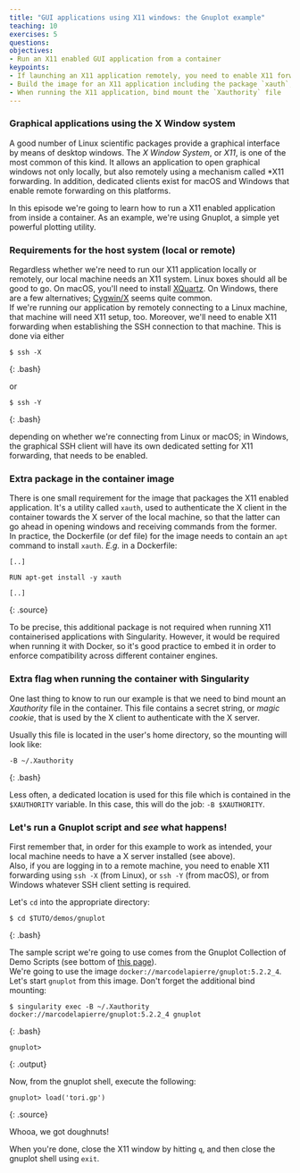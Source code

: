 ```yaml
---
title: "GUI applications using X11 windows: the Gnuplot example"
teaching: 10
exercises: 5
questions:
objectives:
- Run an X11 enabled GUI application from a container
keypoints:
- If launching an X11 application remotely, you need to enable X11 forwarding for the SSH connection
- Build the image for an X11 application including the package `xauth`, for compatibility with the Docker runtime
- When running the X11 application, bind mount the `Xauthority` file
---
```



### Graphical applications using the X Window system

A good number of Linux scientific packages provide a graphical interface by means of desktop windows.  The *X Window System*, or *X11*, is one of the most common of this kind.  It allows an application to open graphical windows not only locally, but also remotely using a mechanism called *X11 forwarding.  In addition, dedicated clients exist for macOS and Windows that enable remote forwarding on this platforms.

In this episode we're going to learn how to run a X11 enabled application from inside a container.  As an example, we're using Gnuplot, a simple yet powerful plotting utility.


### Requirements for the host system (local or remote)

Regardless whether we're need to run our X11 application locally or remotely, our local machine needs an X11 system.  Linux boxes should all be good to go.  On macOS, you'll need to install [XQuartz](https://www.xquartz.org).  On Windows, there are a few alternatives; [Cygwin/X](https://x.cygwin.com) seems quite common.  
If we're running our application by remotely connecting to a Linux machine, that machine will need X11 setup, too.  Moreover, we'll need to enable X11 forwarding when establishing the SSH connection to that machine.  This is done via either

```
$ ssh -X
```
{: .bash}

or 

```
$ ssh -Y
```
{: .bash}

depending on whether we're connecting from Linux or macOS; in Windows, the graphical SSH client will have its own dedicated setting for X11 forwarding, that needs to be enabled.


### Extra package in the container image

There is one small requirement for the image that packages the X11 enabled application.  It's a utility called `xauth`, used to authenticate the X client in the container towards the X server of the local machine, so that the latter can go ahead in opening windows and receiving commands from the former.  
In practice, the Dockerfile (or def file) for the image needs to contain an `apt` command to install `xauth`.  *E.g.* in a Dockerfile:

```
[..]

RUN apt-get install -y xauth

[..]
```
{: .source}

To be precise, this additional package is not required when running X11 containerised applications with Singularity.  However, it would be required when running it with Docker, so it's good practice to embed it in order to enforce compatibility across different container engines.


### Extra flag when running the container with Singularity

One last thing to know to run our example is that we need to bind mount an *Xauthority* file in the container.  This file contains a secret string, or *magic cookie*, that is used by the X client to authenticate with the X server.  

Usually this file is located in the user's home directory, so the mounting will look like:

```
-B ~/.Xauthority
```
{: .bash}

Less often, a dedicated location is used for this file which is contained in the `$XAUTHORITY` variable.  In this case, this will do the job: `-B $XAUTHORITY`.


### Let's run a Gnuplot script and *see* what happens!

First remember that, in order for this example to work as intended, your local machine needs to have a X server installed (see above).  
Also, if you are logging in to a remote machine, you need to enable X11 forwarding using `ssh -X` (from Linux), or `ssh -Y` (from macOS), or from Windows whatever SSH client setting is required.  

Let's `cd` into the appropriate directory:

```
$ cd $TUTO/demos/gnuplot
```
{: .bash}

The sample script we're going to use comes from the Gnuplot Collection of Demo Scripts (see bottom of [this page](http://gnuplot.sourceforge.net/demo/hidden2.html)).  
We're going to use the image `docker://marcodelapierre/gnuplot:5.2.2_4`.  Let's start `gnuplot` from this image.  Don't forget the additional bind mounting:

```
$ singularity exec -B ~/.Xauthority docker://marcodelapierre/gnuplot:5.2.2_4 gnuplot
```
{: .bash}

```
gnuplot>
```
{: .output}

Now, from the gnuplot shell, execute the following:

```
gnuplot> load('tori.gp')
```
{: .source}

Whooa, we got doughnuts!

When you're done, close the X11 window by hitting `q`, and then close the gnuplot shell using `exit`.
